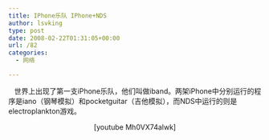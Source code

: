 ```yaml
---
title: IPhone乐队 IPhone+NDS
author: lsvking
type: post
date: 2008-02-22T01:31:05+00:00
url: /82
categories:
  - 网络

---
```

<p align="left">
     世界上出现了第一支iPhone乐队，他们叫做iband。两架iPhone中分别运行的程序是iano（钢琴模拟）和<span>pocketguitar（吉他模拟），而</span>NDS中运行的则是<span>electroplankton游戏。</span>
</p>

<p align="center">
  [youtube Mh0VX74alwk]
</p>